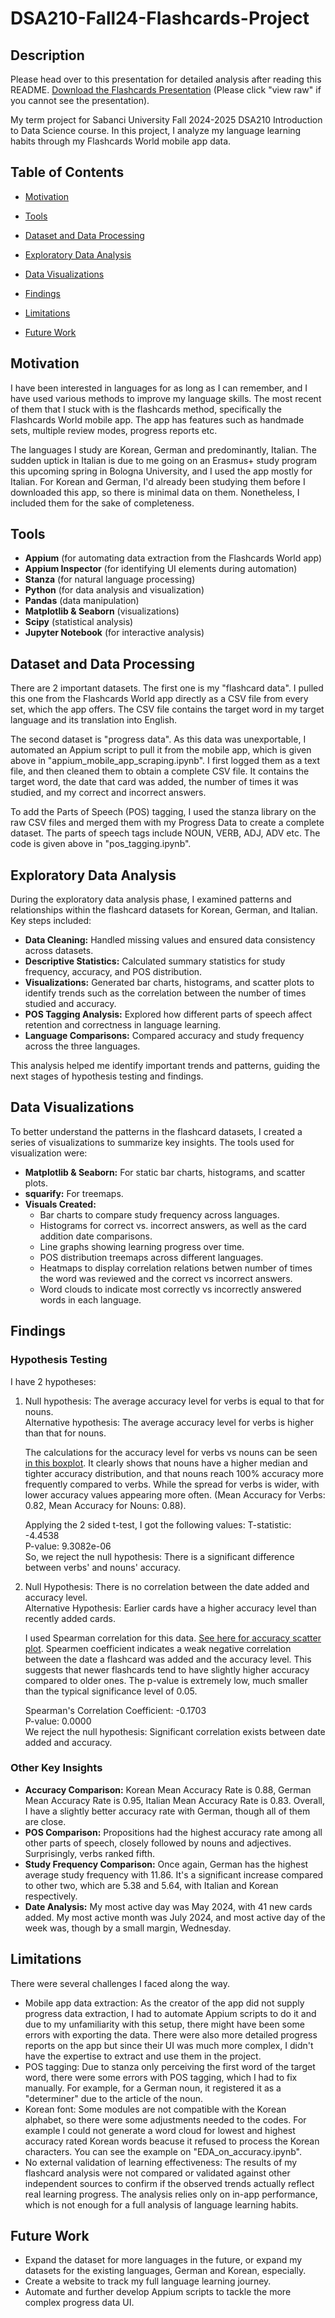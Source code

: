# DSA210-Fall24-Flashcards-Project
## Description  
Please head over to this presentation for detailed analysis after reading this README. [Download the Flashcards Presentation](./flashcards%20presentation.pptx)
(Please click "view raw" if you cannot see the presentation).

My term project for Sabanci University Fall 2024-2025 DSA210 Introduction to Data Science course. In this project, I analyze my language learning habits through my Flashcards World mobile app data.  

## Table of Contents
- [Motivation](#motivation)  

- [Tools](#tools)
  
- [Dataset and Data Processing](#dataset-and-data-processing)

- [Exploratory Data Analysis](#exploratory-data-analysis)

- [Data Visualizations](#data-visualizations)

- [Findings](#findings)
  
- [Limitations](#limitations)
  
- [Future Work](#future-work)




## Motivation
I have been interested in languages for as long as I can remember, and I have used various methods to improve my language skills. The most recent of them that I stuck with is the flashcards method, specifically the Flashcards World mobile app. The app has features such as handmade sets, multiple review modes, progress reports etc.  

The languages I study are Korean, German and predominantly, Italian. The sudden uptick in Italian is due to me going on an Erasmus+ study program this upcoming spring in Bologna University, and I used the app mostly for Italian. For Korean and German, I'd already been studying them before I downloaded this app, so there is minimal data on them. Nonetheless, I included them for the sake of completeness.  

## Tools
- **Appium** (for automating data extraction from the Flashcards World app)
- **Appium Inspector** (for identifying UI elements during automation)
- **Stanza** (for natural language processing)  
- **Python** (for data analysis and visualization)
- **Pandas** (data manipulation)
- **Matplotlib & Seaborn** (visualizations)
- **Scipy** (statistical analysis)
- **Jupyter Notebook** (for interactive analysis)

## Dataset and Data Processing
There are 2 important datasets. The first one is my "flashcard data". I pulled this one from the Flashcards World app directly as a CSV file from every set, which the app offers. The CSV file contains the target word in my target language and its translation into English.

The second dataset is "progress data". As this data was unexportable, I automated an Appium script to pull it from the mobile app, which is given above in "appium_mobile_app_scraping.ipynb". I first logged them as a text file, and then cleaned them to obtain a complete CSV file. It contains the target word, the date that card was added, the number of times it was studied, and my correct and incorrect answers. 

To add the Parts of Speech (POS) tagging, I used the stanza library on the raw CSV files and merged them with my Progress Data to create a complete dataset. The parts of speech tags include NOUN, VERB, ADJ, ADV etc. The code is given above in "pos_tagging.ipynb". 

## Exploratory Data Analysis  

During the exploratory data analysis phase, I examined patterns and relationships within the flashcard datasets for Korean, German, and Italian. Key steps included:

- **Data Cleaning:** Handled missing values and ensured data consistency across datasets.
- **Descriptive Statistics:** Calculated summary statistics for study frequency, accuracy, and POS distribution.
- **Visualizations:** Generated bar charts, histograms, and scatter plots to identify trends such as the correlation between the number of times studied and accuracy.
- **POS Tagging Analysis:** Explored how different parts of speech affect retention and correctness in language learning.
- **Language Comparisons:** Compared accuracy and study frequency across the three languages.

This analysis helped me identify important trends and patterns, guiding the next stages of hypothesis testing and findings.

## Data Visualizations

To better understand the patterns in the flashcard datasets, I created a series of visualizations to summarize key insights. The tools used for visualization were:

- **Matplotlib & Seaborn:** For static bar charts, histograms, and scatter plots.
- **squarify:** For treemaps.
- **Visuals Created:**
   - Bar charts to compare study frequency across languages.
   - Histograms for correct vs. incorrect answers, as well as the card addition date comparisons.
   - Line graphs showing learning progress over time.
   - POS distribution treemaps across different languages.
   - Heatmaps to display correlation relations betwen number of times the word was reviewed and the correct vs incorrect answers.
   - Word clouds to indicate most correctly vs incorrectly answered words in each language.


## Findings
### Hypothesis Testing
I have 2 hypotheses:

1. Null hypothesis: The average accuracy level for verbs is equal to that for nouns.  
   Alternative hypothesis: The average accuracy level for verbs is higher than that for nouns.
   
   The calculations for the accuracy level for verbs vs nouns can be seen [in this boxplot](./hypothesis_test_1.ipynb). It clearly shows that nouns have a higher median and tighter accuracy distribution, and that nouns reach 100% accuracy more frequently compared to verbs. While the spread for verbs is wider, with lower accuracy values appearing more often. (Mean Accuracy for Verbs: 0.82, Mean Accuracy for Nouns: 0.88).

   Applying the 2 sided t-test, I got the following values:
   T-statistic: -4.4538  
   P-value: 9.3082e-06  
   So, we reject the null hypothesis: There is a significant difference between verbs' and nouns' accuracy.
   

3. Null Hypothesis: There is no correlation between the date added and accuracy level.  
   Alternative Hypothesis: Earlier cards have a higher accuracy level than recently added cards.

   I used Spearman correlation for this data. [See here for accuracy scatter plot](./hypo2_scatter.png). Spearmen coefficient indicates a weak negative correlation between the date a flashcard was added and the accuracy level. This suggests that newer flashcards tend to have slightly higher accuracy compared to older ones. The p-value is extremely low, much smaller than the typical significance level of 0.05.  

   Spearman's Correlation Coefficient: -0.1703  
   P-value: 0.0000  
   We reject the null hypothesis: Significant correlation exists between date added and accuracy.


### Other Key Insights
- **Accuracy Comparison:** Korean Mean Accuracy Rate is 0.88, German Mean Accuracy Rate is 0.95, Italian Mean Accuracy Rate is 0.83. Overall, I have a slightly better accuracy rate with German, though all of them are close.
- **POS Comparison:** Propositions had the highest accuracy rate among all other parts of speech, closely followed by nouns and adjectives. Surprisingly, verbs ranked fifth.
- **Study Frequency Comparison:** Once again, German has the highest average study frequency with 11.86. It's a significant increase compared to other two, which are 5.38 and 5.64, with Italian and Korean respectively.
- **Date Analysis:** My most active day was May 2024, with 41 new cards added. My most active month was July 2024, and most active day of the week was, though by a small margin, Wednesday.


## Limitations
There were several challenges I faced along the way.
- Mobile app data extraction: As the creator of the app did not supply progress data extraction, I had to automate Appium scripts to do it and due to my unfamiliarity with this setup, there might have been some errors with exporting the data. There were also more detailed progress reports on the app but since their UI was much more complex, I didn't have the expertise to extract and use them in the project.
- POS tagging: Due to stanza only perceiving the first word of the target word, there were some errors with POS tagging, which I had to fix manually. For example, for a German noun, it registered it as a "determiner" due to the article of the noun.
- Korean font: Some modules are not compatible with the Korean alphabet, so there were some adjustments needed to the codes. For example I could not generate a word cloud for lowest and highest accuracy rated Korean words beacuse it refused to process the Korean characters. You can see the example on "EDA_on_accuracy.ipynb".
- No external validation of learning effectiveness: The results of my flashcard analysis were not compared or validated against other independent sources to confirm if the observed trends actually reflect real learning progress. The analysis relies only on in-app performance, which is not enough for a full analysis of language learning habits.

## Future Work
- Expand the dataset for more languages in the future, or expand my datasets for the existing languages, German and Korean, especially.
- Create a website to track my full language learning journey.
- Automate and further develop Appium scripts to tackle the more complex progress data UI.




